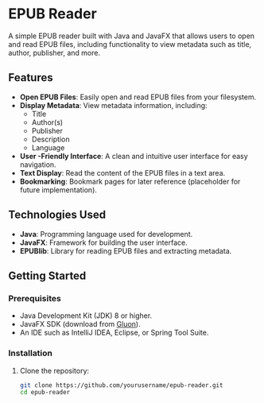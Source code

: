 # EPUB Reader

A simple EPUB reader built with Java and JavaFX that allows users to open and read EPUB files, including functionality to view metadata such as title, author, publisher, and more.

## Features

- **Open EPUB Files**: Easily open and read EPUB files from your filesystem.
- **Display Metadata**: View metadata information, including:
  - Title
  - Author(s)
  - Publisher
  - Description
  - Language
- **User -Friendly Interface**: A clean and intuitive user interface for easy navigation.
- **Text Display**: Read the content of the EPUB files in a text area.
- **Bookmarking**: Bookmark pages for later reference (placeholder for future implementation).

## Technologies Used

- **Java**: Programming language used for development.
- **JavaFX**: Framework for building the user interface.
- **EPUBlib**: Library for reading EPUB files and extracting metadata.

## Getting Started

### Prerequisites

- Java Development Kit (JDK) 8 or higher.
- JavaFX SDK (download from [Gluon](https://gluonhq.com/products/javafx/)).
- An IDE such as IntelliJ IDEA, Eclipse, or Spring Tool Suite.

### Installation

1. Clone the repository:

   ```bash
   git clone https://github.com/yourusername/epub-reader.git
   cd epub-reader

